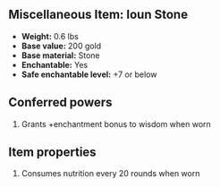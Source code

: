 ## Miscellaneous Item: Ioun Stone

- **Weight:** 0.6 lbs
- **Base value:** 200 gold
- **Base material:** Stone
- **Enchantable:** Yes
- **Safe enchantable level:** +7 or below

## Conferred powers

1. Grants +enchantment bonus to wisdom when worn

## Item properties

1. Consumes nutrition every 20 rounds when worn
